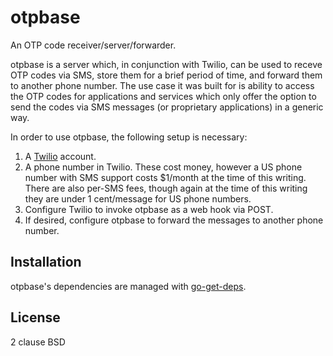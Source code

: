 # otpbase

An OTP code receiver/server/forwarder.

otpbase is a server which, in conjunction with Twilio,
can be used to receve OTP codes via SMS, store them for a brief period of
time, and forward them to another phone number.
The use case it was built for is ability to access the OTP codes
for applications and services which only offer the option to send the
codes via SMS messages (or proprietary applications) in a generic way.

In order to use otpbase, the following setup is necessary:

1. A [Twilio](https://www.twilio.com/) account.
2. A phone number in Twilio. These cost money, however a US phone number
with SMS support costs $1/month at the time of this writing.
There are also per-SMS fees, though again at the time of this writing
they are under 1 cent/message for US phone numbers.
3. Configure Twilio to invoke otpbase as a web hook via POST.
4. If desired, configure otpbase to forward the messages to another
phone number.

## Installation

otpbase's dependencies are managed with [go-get-deps](https://github.com/p/go-get-deps).

## License

2 clause BSD
